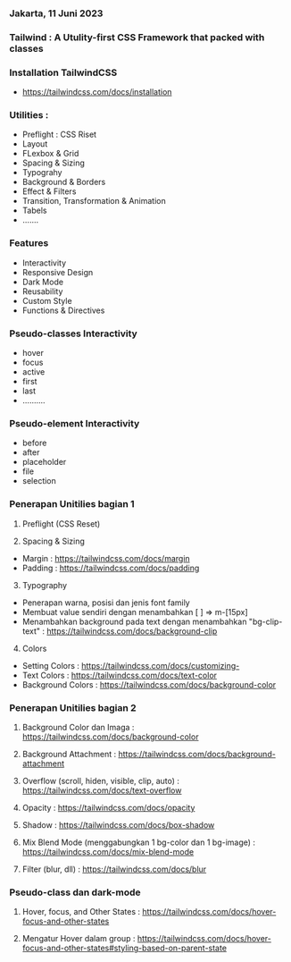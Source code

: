 ### Jakarta, 11 Juni 2023

### Tailwind : A Utulity-first CSS Framework that packed with classes

### Installation TailwindCSS

- https://tailwindcss.com/docs/installation

### Utilities :

- Preflight : CSS Riset
- Layout
- FLexbox & Grid
- Spacing & Sizing
- Typograhy
- Background & Borders
- Effect & Filters
- Transition, Transformation & Animation
- Tabels
- .......

### Features

- Interactivity
- Responsive Design
- Dark Mode
- Reusability
- Custom Style
- Functions & Directives

### Pseudo-classes Interactivity

- hover
- focus
- active
- first
- last
- ..........

### Pseudo-element Interactivity

- before
- after
- placeholder
- file
- selection

### Penerapan Unitilies bagian 1

1. Preflight (CSS Reset)

2. Spacing & Sizing

- Margin : https://tailwindcss.com/docs/margin
- Padding : https://tailwindcss.com/docs/padding

3. Typography

- Penerapan warna, posisi dan jenis font family
- Membuat value sendiri dengan menambahkan [ ] => m-[15px]
- Menambahkan background pada text dengan menambahkan "bg-clip-text" : https://tailwindcss.com/docs/background-clip

4. Colors

- Setting Colors : https://tailwindcss.com/docs/customizing-
- Text Colors : https://tailwindcss.com/docs/text-color
- Background Colors : https://tailwindcss.com/docs/background-color

### Penerapan Unitilies bagian 2

1. Background Color dan Imaga : https://tailwindcss.com/docs/background-color

2. Background Attachment : https://tailwindcss.com/docs/background-attachment

3. Overflow (scroll, hiden, visible, clip, auto) : https://tailwindcss.com/docs/text-overflow

4. Opacity : https://tailwindcss.com/docs/opacity

5. Shadow : https://tailwindcss.com/docs/box-shadow

6. Mix Blend Mode (menggabungkan 1 bg-color dan 1 bg-image) : https://tailwindcss.com/docs/mix-blend-mode

7. Filter (blur, dll) : https://tailwindcss.com/docs/blur

### Pseudo-class dan dark-mode

1. Hover, focus, and Other States : https://tailwindcss.com/docs/hover-focus-and-other-states

2. Mengatur Hover dalam group : https://tailwindcss.com/docs/hover-focus-and-other-states#styling-based-on-parent-state
